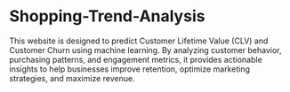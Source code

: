 # Shopping-Trend-Analysis
This website is designed to predict Customer Lifetime Value (CLV) and Customer Churn using machine learning. By analyzing customer behavior, purchasing patterns, and engagement metrics, it provides actionable insights to help businesses improve retention, optimize marketing strategies, and maximize revenue.
